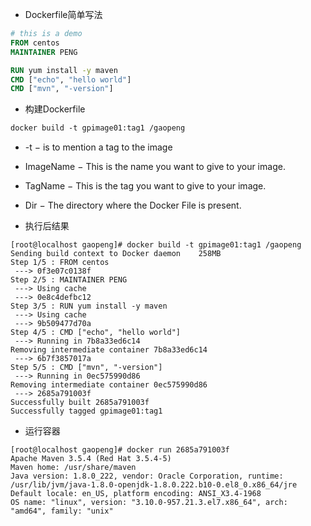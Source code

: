- Dockerfile简单写法

```dockerfile
# this is a demo
FROM centos
MAINTAINER PENG

RUN yum install -y maven
CMD ["echo", "hello world"]
CMD ["mvn", "-version"]

```

- 构建Dockerfile
```dockerfile
docker build -t gpimage01:tag1 /gaopeng
```

- -t − is to mention a tag to the image
- ImageName − This is the name you want to give to your image.
- TagName − This is the tag you want to give to your image.
- Dir − The directory where the Docker File is present.
    
- 执行后结果
```shell
[root@localhost gaopeng]# docker build -t gpimage01:tag1 /gaopeng
Sending build context to Docker daemon    258MB
Step 1/5 : FROM centos
 ---> 0f3e07c0138f
Step 2/5 : MAINTAINER PENG
 ---> Using cache
 ---> 0e8c4defbc12
Step 3/5 : RUN yum install -y maven
 ---> Using cache
 ---> 9b509477d70a
Step 4/5 : CMD ["echo", "hello world"]
 ---> Running in 7b8a33ed6c14
Removing intermediate container 7b8a33ed6c14
 ---> 6b7f3857017a
Step 5/5 : CMD ["mvn", "-version"]
 ---> Running in 0ec575990d86
Removing intermediate container 0ec575990d86
 ---> 2685a791003f
Successfully built 2685a791003f
Successfully tagged gpimage01:tag1

```

- 运行容器
```shell
[root@localhost gaopeng]# docker run 2685a791003f
Apache Maven 3.5.4 (Red Hat 3.5.4-5)
Maven home: /usr/share/maven
Java version: 1.8.0_222, vendor: Oracle Corporation, runtime: /usr/lib/jvm/java-1.8.0-openjdk-1.8.0.222.b10-0.el8_0.x86_64/jre
Default locale: en_US, platform encoding: ANSI_X3.4-1968
OS name: "linux", version: "3.10.0-957.21.3.el7.x86_64", arch: "amd64", family: "unix"
```